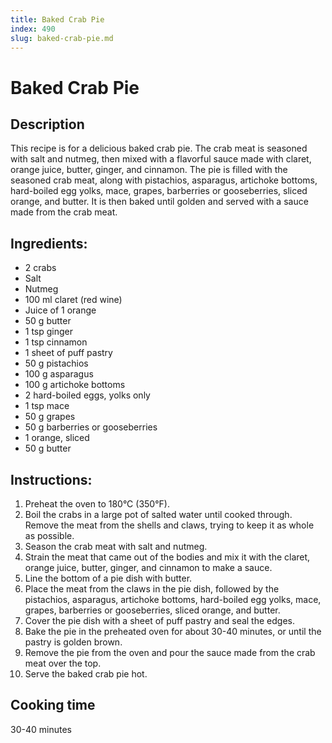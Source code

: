 ```yaml
---
title: Baked Crab Pie
index: 490
slug: baked-crab-pie.md
---
```


# Baked Crab Pie

## Description
This recipe is for a delicious baked crab pie. The crab meat is seasoned with salt and nutmeg, then mixed with a flavorful sauce made with claret, orange juice, butter, ginger, and cinnamon. The pie is filled with the seasoned crab meat, along with pistachios, asparagus, artichoke bottoms, hard-boiled egg yolks, mace, grapes, barberries or gooseberries, sliced orange, and butter. It is then baked until golden and served with a sauce made from the crab meat.

## Ingredients:
- 2 crabs
- Salt
- Nutmeg
- 100 ml claret (red wine)
- Juice of 1 orange
- 50 g butter
- 1 tsp ginger
- 1 tsp cinnamon
- 1 sheet of puff pastry
- 50 g pistachios
- 100 g asparagus
- 100 g artichoke bottoms
- 2 hard-boiled eggs, yolks only
- 1 tsp mace
- 50 g grapes
- 50 g barberries or gooseberries
- 1 orange, sliced
- 50 g butter

## Instructions:
1. Preheat the oven to 180°C (350°F).
2. Boil the crabs in a large pot of salted water until cooked through. Remove the meat from the shells and claws, trying to keep it as whole as possible.
3. Season the crab meat with salt and nutmeg.
4. Strain the meat that came out of the bodies and mix it with the claret, orange juice, butter, ginger, and cinnamon to make a sauce.
5. Line the bottom of a pie dish with butter.
6. Place the meat from the claws in the pie dish, followed by the pistachios, asparagus, artichoke bottoms, hard-boiled egg yolks, mace, grapes, barberries or gooseberries, sliced orange, and butter.
7. Cover the pie dish with a sheet of puff pastry and seal the edges.
8. Bake the pie in the preheated oven for about 30-40 minutes, or until the pastry is golden brown.
9. Remove the pie from the oven and pour the sauce made from the crab meat over the top.
10. Serve the baked crab pie hot.

## Cooking time
30-40 minutes